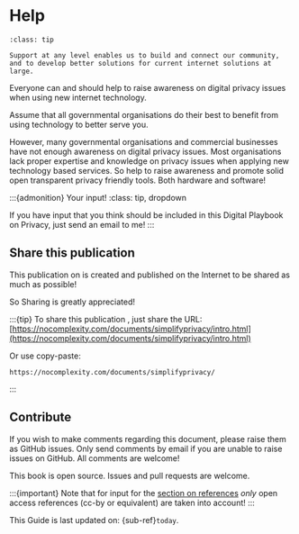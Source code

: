 # Help

`````{admonition} We rely on your support to sustain our impact!
:class: tip

Support at any level enables us to build and connect our community, and to develop better solutions for current internet solutions at large.

`````

Everyone can and should help to raise awareness on digital privacy issues when using new internet technology. 



Assume that all governmental organisations do their best to benefit from using technology to better serve you.

However, many governmental  organisations and commercial businesses have not enough awareness on digital privacy issues. Most organisations lack proper expertise and knowledge on privacy issues when applying new technology based services. So help to raise awareness and promote solid open transparent privacy friendly tools. Both hardware and software!

:::{admonition} Your input!
:class: tip, dropdown

If you have input that you think should be included in this Digital Playbook on Privacy, just send an email to me! 
:::


## Share this publication

This publication on is created and published on the Internet to be shared as much as possible!

So Sharing is greatly appreciated!

:::{tip}
To share this publication , just share the URL: [https://nocomplexity.com/documents/simplifyprivacy/intro.html](https://nocomplexity.com/documents/simplifyprivacy/intro.html)

Or use copy-paste:
```
https://nocomplexity.com/documents/simplifyprivacy/
```
:::



## Contribute

If you wish to make comments regarding this document, please raise them as GitHub issues. Only send comments by email if you are unable to raise issues on GitHub. All comments are welcome!

This book is open source. Issues and pull requests are welcome. 

:::{important} 
Note that for input for the [section on references](generatedfiles/overview) *only* open access references (cc-by or equivalent) are taken into account!
:::

This  Guide is last updated on:
{sub-ref}`today`.